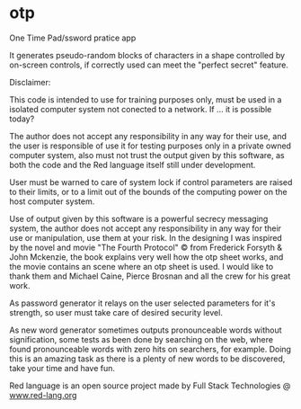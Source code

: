 # otp
One Time Pad/ssword pratice app

It generates pseudo-random blocks of characters in a shape controlled by on-screen controls, if correctly used can meet the "perfect secret" feature.

Disclaimer:

This code is intended to use for training purposes only, must be used in a isolated computer system not conected to a network. If ... it is possible today?

The author does not accept any responsibility in any way for their use, and the user is responsible of use it for testing purposes only
in a private owned computer system, also must not trust the output given by this software, as both the code and the Red language itself still under development.

User must be warned to care of system lock if control parameters are raised to their limits, or to a limit out of the bounds of the
computing power on the host computer system.

Use of output given by this software is a powerful secrecy messaging system, the author does not accept any responsibility in any way for their use or manipulation, use them at your risk. In the designing I was inspired by the novel and movie "The Fourth Protocol" © from Frederick Forsyth & John Mckenzie, the book explains very well how the otp sheet works, and the movie contains an scene where an otp sheet is used. I would like to thank them and Michael Caine, Pierce Brosnan and all the crew for his great work.

As password generator it relays on the user selected parameters for it's strength, so user must take care of desired security level.

As new word generator sometimes outputs pronounceable words without signification, some tests as been done by searching on the web, where found pronounceable words with zero hits on searchers, for example. Doing this is an amazing task as there is a plenty of new words to be discovered, take your time and have fun.

Red language is an open source project made by Full Stack Technologies @ www.red-lang.org
